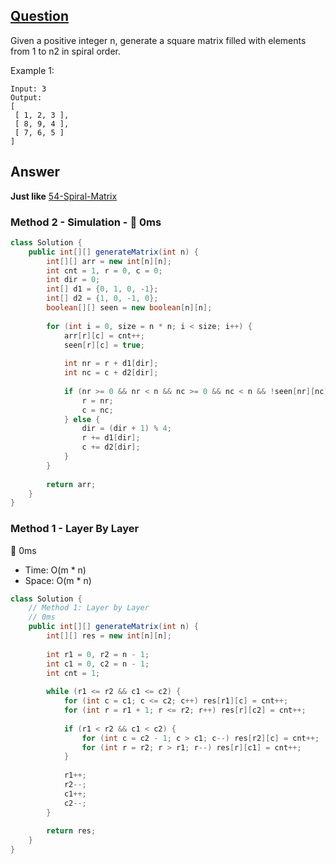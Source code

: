 ## [Question](https://leetcode.com/problems/spiral-matrix-ii/)

Given a positive integer n, generate a square matrix filled with elements from 1 to n2 in spiral order.

Example 1:

```
Input: 3
Output:
[
 [ 1, 2, 3 ],
 [ 8, 9, 4 ],
 [ 7, 6, 5 ]
]
```

## Answer
**Just like** [54-Spiral-Matrix](https://github.com/weltond/DataStructure/blob/master/LeetCode/array/54-Spiral-Matrix.md) 
### Method 2 - Simulation - :rocket: 0ms
```java
class Solution {
    public int[][] generateMatrix(int n) {
        int[][] arr = new int[n][n];
        int cnt = 1, r = 0, c = 0;
        int dir = 0;
        int[] d1 = {0, 1, 0, -1};
        int[] d2 = {1, 0, -1, 0};
        boolean[][] seen = new boolean[n][n];
        
        for (int i = 0, size = n * n; i < size; i++) {
            arr[r][c] = cnt++;
            seen[r][c] = true;
            
            int nr = r + d1[dir];
            int nc = c + d2[dir];
            
            if (nr >= 0 && nr < n && nc >= 0 && nc < n && !seen[nr][nc]) {
                r = nr;
                c = nc;
            } else {
                dir = (dir + 1) % 4;
                r += d1[dir];
                c += d2[dir];
            }
        }
        
        return arr;
    }
}
```
### Method 1 - Layer By Layer
:rocket: 0ms 
- Time: O(m * n)
- Space: O(m * n)
```java
class Solution {
    // Method 1: Layer by Layer
    // 0ms
    public int[][] generateMatrix(int n) {
        int[][] res = new int[n][n];
        
        int r1 = 0, r2 = n - 1;
        int c1 = 0, c2 = n - 1;
        int cnt = 1;
        
        while (r1 <= r2 && c1 <= c2) {
            for (int c = c1; c <= c2; c++) res[r1][c] = cnt++;
            for (int r = r1 + 1; r <= r2; r++) res[r][c2] = cnt++;
            
            if (r1 < r2 && c1 < c2) {
                for (int c = c2 - 1; c > c1; c--) res[r2][c] = cnt++;
                for (int r = r2; r > r1; r--) res[r][c1] = cnt++;
            }
            
            r1++;
            r2--;
            c1++;
            c2--;
        }
        
        return res;
    }
}
```
